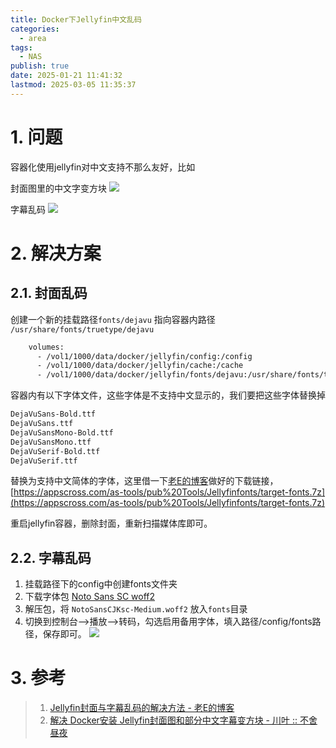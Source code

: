 ```yaml
---
title: Docker下Jellyfin中文乱码
categories:
  - area
tags:
  - NAS
publish: true
date: 2025-01-21 11:41:32
lastmod: 2025-03-05 11:35:37
---
```

# 1. 问题

容器化使用jellyfin对中文支持不那么友好，比如

封面图里的中文字变方块
![](/images/image-20250304161139407.png)

字幕乱码
![](/images/image-20250304161139436.png)

# 2. 解决方案

## 2.1. 封面乱码

创建一个新的挂载路径`fonts/dejavu` 指向容器内路径 `/usr/share/fonts/truetype/dejavu`

```dockerfile
    volumes:
      - /vol1/1000/data/docker/jellyfin/config:/config
      - /vol1/1000/data/docker/jellyfin/cache:/cache
      - /vol1/1000/data/docker/jellyfin/fonts/dejavu:/usr/share/fonts/truetype/dejavu
```

容器内有以下字体文件，这些字体是不支持中文显示的，我们要把这些字体替换掉

```bash
DejaVuSans-Bold.ttf 
DejaVuSans.ttf 
DejaVuSansMono-Bold.ttf 
DejaVuSansMono.ttf 
DejaVuSerif-Bold.ttf 
DejaVuSerif.ttf 
```

替换为支持中文简体的字体，这里借一下[老E的博客](https://appscross.com/blog/jellyfin-cover-and-subtitles-garbled.html)做好的下载链接，[https://appscross.com/as-tools/pub%20Tools/Jellyfinfonts/target-fonts.7z](https://appscross.com/as-tools/pub%20Tools/Jellyfinfonts/target-fonts.7z)

重启jellyfin容器，删除封面，重新扫描媒体库即可。 

## 2.2. 字幕乱码

1. 挂载路径下的config中创建fonts文件夹 
2. 下载字体包 [Noto Sans SC woff2](https://raw.githubusercontent.com/CodePlayer/webfont-noto/master/release/NotoSansCJKsc-hinted-standard.zip "Noto Sans SC woff2") 
3. 解压包，将 `NotoSansCJKsc-Medium.woff2` 放入`fonts`目录 
4. 切换到控制台-->播放-->转码，勾选启用备用字体，填入路径/config/fonts路径，保存即可。 ![](/images/image-20250304161139460.png)



# 3. 参考

> 1. [Jellyfin封面与字幕乱码的解决方法 - 老E的博客](https://appscross.com/blog/jellyfin-cover-and-subtitles-garbled.html)
> 2. [解决 Docker安装 Jellyfin封面图和部分中文字幕变方块 - 川叶 :: 不舍昼夜](https://blog.lishun.me/docker-jellyfin-chinese-fonts)

